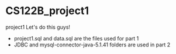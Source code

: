 # CS122B_project1
project1
Let's do this guys!

- project1.sql and data.sql are the files used for part 1
- JDBC and mysql-connector-java-5.1.41 folders are used in part 2
